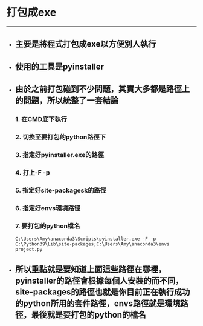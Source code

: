 # 打包成exe
---

+ ## 主要是將程式打包成exe以方便別人執行
+ ## 使用的工具是pyinstaller
+ ## 由於之前打包碰到不少問題，其實大多都是路徑上的問題，所以統整了一套結論
    ### 1. 在CMD底下執行
    ### 2. 切換至要打包的python路徑下
    ### 3. 指定好pyinstaller.exe的路徑
    ### 4. 打上-F -p
    ### 5. 指定好site-packagesk的路徑
    ### 6. 指定好envs環境路徑
    ### 7. 要打包的python檔名
    ```
    C:\Users\Amy\anaconda3\Scripts\pyinstaller.exe -F -p C:\Python39\Lib\site-packages;C:\Users\Amy\anaconda3\envs project.py    
    ```
+  ## 所以重點就是要知道上面這些路徑在哪裡，pyinstaller的路徑會根據每個人安裝的而不同，site-packages的路徑也就是你目前正在執行成功的python所用的套件路徑，envs路徑就是環境路徑，最後就是要打包的python的檔名